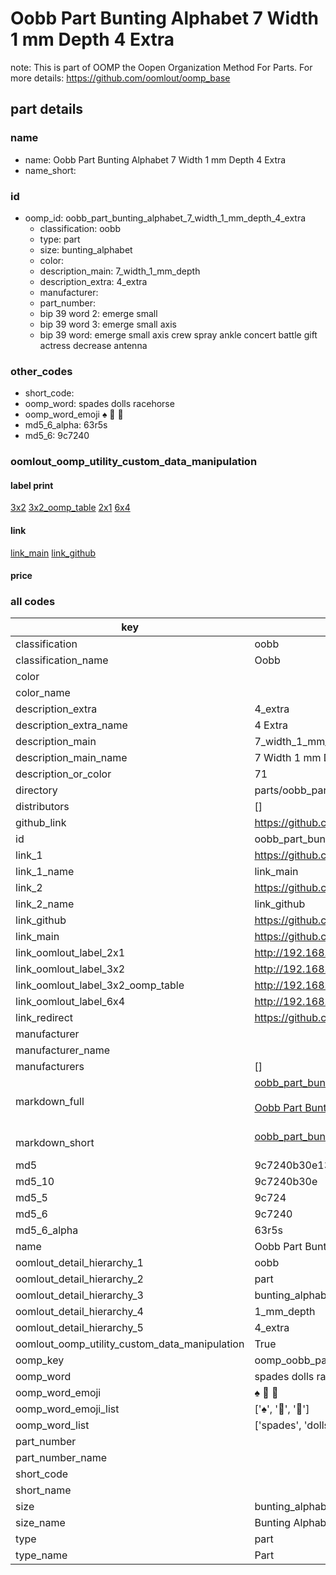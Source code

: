 # Oobb Part Bunting Alphabet 7 Width 1 mm Depth 4 Extra  

note: This is part of OOMP the Oopen Organization Method For Parts. For more details: https://github.com/oomlout/oomp_base

##  part details
  







### name
* name: Oobb Part Bunting Alphabet 7 Width 1 mm Depth 4 Extra
* name_short: 
### id
* oomp_id: oobb_part_bunting_alphabet_7_width_1_mm_depth_4_extra
  * classification: oobb
  * type: part
  * size: bunting_alphabet
  * color: 
  * description_main: 7_width_1_mm_depth
  * description_extra: 4_extra
  * manufacturer: 
  * part_number: 
  * bip 39 word 2: emerge small
  * bip 39 word 3: emerge small axis
  * bip 39 word: emerge small axis crew spray ankle concert battle gift actress decrease antenna

### other_codes
* short_code: 
* oomp_word: spades dolls racehorse
* oomp_word_emoji :spades: :dolls: :racehorse:
* md5_6_alpha: 63r5s
* md5_6: 9c7240






### oomlout_oomp_utility_custom_data_manipulation
#### label print
[3x2](http://192.168.1.245:1112/?label=oomp%2063r5s)
[3x2_oomp_table](http://192.168.1.108:1112/?label=oomp%2063r5s)
[2x1](http://192.168.1.242:1112/?label=oomp%2063r5s)
[6x4](http://192.168.1.55:1112/?label=oomp%2063r5s)    

#### link

[link_main](https://github.com/oomlout/oomlout_oomp_version_1_messy/tree/main/parts/oobb_part_bunting_alphabet_7_width_1_mm_depth_4_extra) [link_github](https://github.com/oomlout/oomlout_oomp_version_1_messy/tree/main/parts/oobb_part_bunting_alphabet_7_width_1_mm_depth_4_extra)                             

#### price







### all codes 
| key | value |  
| --- | --- |  
| classification | oobb |  
| classification_name | Oobb |  
| color |  |  
| color_name |  |  
| description_extra | 4_extra |  
| description_extra_name | 4 Extra |  
| description_main | 7_width_1_mm_depth |  
| description_main_name | 7 Width 1 mm Depth |  
| description_or_color | 71 |  
| directory | parts/oobb_part_bunting_alphabet_7_width_1_mm_depth_4_extra |  
| distributors | [] |  
| github_link | https://github.com/oomlout/oomlout_oomp_part_src/tree/main/parts/oobb_part_bunting_alphabet_7_width_1_mm_depth_4_extra |  
| id | oobb_part_bunting_alphabet_7_width_1_mm_depth_4_extra |  
| link_1 | https://github.com/oomlout/oomlout_oomp_version_1_messy/tree/main/parts/oobb_part_bunting_alphabet_7_width_1_mm_depth_4_extra |  
| link_1_name | link_main |  
| link_2 | https://github.com/oomlout/oomlout_oomp_version_1_messy/tree/main/parts/oobb_part_bunting_alphabet_7_width_1_mm_depth_4_extra |  
| link_2_name | link_github |  
| link_github | https://github.com/oomlout/oomlout_oomp_version_1_messy/tree/main/parts/oobb_part_bunting_alphabet_7_width_1_mm_depth_4_extra |  
| link_main | https://github.com/oomlout/oomlout_oomp_version_1_messy/tree/main/parts/oobb_part_bunting_alphabet_7_width_1_mm_depth_4_extra |  
| link_oomlout_label_2x1 | http://192.168.1.242:1112/?label=oomp%2063r5s |  
| link_oomlout_label_3x2 | http://192.168.1.245:1112/?label=oomp%2063r5s |  
| link_oomlout_label_3x2_oomp_table | http://192.168.1.108:1112/?label=oomp%2063r5s |  
| link_oomlout_label_6x4 | http://192.168.1.55:1112/?label=oomp%2063r5s |  
| link_redirect | https://github.com/oomlout/oomlout_oomp_version_1_messy/tree/main/parts/oobb_part_bunting_alphabet_7_width_1_mm_depth_4_extra |  
| manufacturer |  |  
| manufacturer_name |  |  
| manufacturers | [] |  
| markdown_full | [oobb_part_bunting_alphabet_7_width_1_mm_depth_4_extra](none)<br>[](none)<br>[Oobb Part Bunting Alphabet 7 Width 1 Mm Depth 4 Extra](none)<br><br> |  
| markdown_short | [oobb_part_bunting_alphabet_7_width_1_mm_depth_4_extra](none)<br><br> |  
| md5 | 9c7240b30e1345d424e9733421f31a45 |  
| md5_10 | 9c7240b30e |  
| md5_5 | 9c724 |  
| md5_6 | 9c7240 |  
| md5_6_alpha | 63r5s |  
| name | Oobb Part Bunting Alphabet 7 Width 1 mm Depth 4 Extra |  
| oomlout_detail_hierarchy_1 | oobb |  
| oomlout_detail_hierarchy_2 | part |  
| oomlout_detail_hierarchy_3 | bunting_alphabet |  
| oomlout_detail_hierarchy_4 | 1_mm_depth |  
| oomlout_detail_hierarchy_5 | 4_extra |  
| oomlout_oomp_utility_custom_data_manipulation | True |  
| oomp_key | oomp_oobb_part_bunting_alphabet_7_width_1_mm_depth_4_extra |  
| oomp_word | spades dolls racehorse |  
| oomp_word_emoji | :spades: :dolls: :racehorse: |  
| oomp_word_emoji_list | [':spades:', ':dolls:', ':racehorse:'] |  
| oomp_word_list | ['spades', 'dolls', 'racehorse'] |  
| part_number |  |  
| part_number_name |  |  
| short_code |  |  
| short_name |  |  
| size | bunting_alphabet |  
| size_name | Bunting Alphabet |  
| type | part |  
| type_name | Part |  
